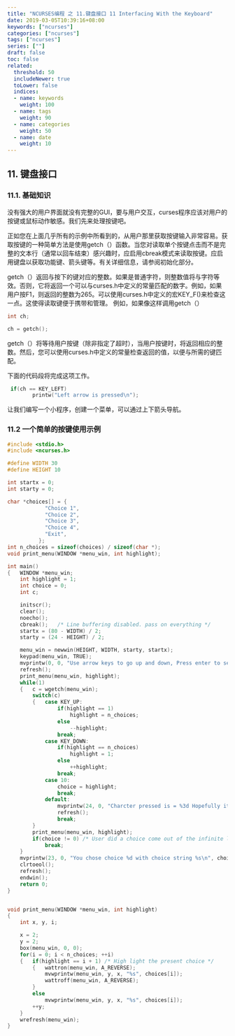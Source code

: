 ```yaml
---
title: "NCURSES编程 之 11.键盘接口 11 Interfacing With the Keyboard"
date: 2019-03-05T10:39:16+08:00
keywords: ["ncurses"]
categories: ["ncurses"]
tags: ["ncurses"]
series: [""]
draft: false
toc: false
related:
  threshold: 50
  includeNewer: true
  toLower: false
  indices:
  - name: keywords
    weight: 100
  - name: tags
    weight: 90
  - name: categories
    weight: 50
  - name: date
    weight: 10
---
```


## 11. 键盘接口

### 11.1. 基础知识
没有强大的用户界面就没有完整的GUI，要与用户交互，curses程序应该对用户的按键或鼠标动作敏感。我们先来处理按键吧。

正如您在上面几乎所有的示例中所看到的，从用户那里获取按键输入非常容易。获取按键的一种简单方法是使用getch（）函数。当您对读取单个按键点击而不是完整的文本行（通常以回车结束）感兴趣时，应启用cbreak模式来读取按键。应启用键盘以获取功能键、箭头键等。有关详细信息，请参阅初始化部分。

getch（）返回与按下的键对应的整数。如果是普通字符，则整数值将与字符等效。否则，它将返回一个可以与curses.h中定义的常量匹配的数字。例如，如果用户按F1，则返回的整数为265。可以使用curses.h中定义的宏KEY_F()来检查这一点。这使得读取键便于携带和管理。
例如，如果像这样调用getch（）
```cpp
int ch;

ch = getch();
```
getch（）将等待用户按键（除非指定了超时），当用户按键时，将返回相应的整数。然后，您可以使用curses.h中定义的常量检查返回的值，以便与所需的键匹配。

下面的代码段将完成这项工作。

```cpp
 if(ch == KEY_LEFT)
        printw("Left arrow is pressed\n");
```
让我们编写一个小程序，创建一个菜单，可以通过上下箭头导航。

### 11.2 一个简单的按键使用示例
```cpp
#include <stdio.h>
#include <ncurses.h>

#define WIDTH 30
#define HEIGHT 10

int startx = 0;
int starty = 0;

char *choices[] = {
			"Choice 1",
			"Choice 2",
			"Choice 3",
			"Choice 4",
			"Exit",
		  };
int n_choices = sizeof(choices) / sizeof(char *);
void print_menu(WINDOW *menu_win, int highlight);

int main()
{	WINDOW *menu_win;
	int highlight = 1;
	int choice = 0;
	int c;

	initscr();
	clear();
	noecho();
	cbreak();	/* Line buffering disabled. pass on everything */
	startx = (80 - WIDTH) / 2;
	starty = (24 - HEIGHT) / 2;

	menu_win = newwin(HEIGHT, WIDTH, starty, startx);
	keypad(menu_win, TRUE);
	mvprintw(0, 0, "Use arrow keys to go up and down, Press enter to select a choice");
	refresh();
	print_menu(menu_win, highlight);
	while(1)
	{	c = wgetch(menu_win);
		switch(c)
		{	case KEY_UP:
				if(highlight == 1)
					highlight = n_choices;
				else
					--highlight;
				break;
			case KEY_DOWN:
				if(highlight == n_choices)
					highlight = 1;
				else
					++highlight;
				break;
			case 10:
				choice = highlight;
				break;
			default:
				mvprintw(24, 0, "Charcter pressed is = %3d Hopefully it can be printed as '%c'", c, c);
				refresh();
				break;
		}
		print_menu(menu_win, highlight);
		if(choice != 0)	/* User did a choice come out of the infinite loop */
			break;
	}
	mvprintw(23, 0, "You chose choice %d with choice string %s\n", choice, choices[choice - 1]);
	clrtoeol();
	refresh();
	endwin();
	return 0;
}


void print_menu(WINDOW *menu_win, int highlight)
{
	int x, y, i;

	x = 2;
	y = 2;
	box(menu_win, 0, 0);
	for(i = 0; i < n_choices; ++i)
	{	if(highlight == i + 1) /* High light the present choice */
		{	wattron(menu_win, A_REVERSE);
			mvwprintw(menu_win, y, x, "%s", choices[i]);
			wattroff(menu_win, A_REVERSE);
		}
		else
			mvwprintw(menu_win, y, x, "%s", choices[i]);
		++y;
	}
	wrefresh(menu_win);
}
```


